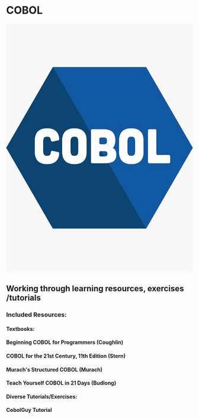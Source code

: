 # COBOL

![alt text](https://github.com/ssoehdata/COBOL/blob/main/cobol_logo.jpg) 

## Working through learning resources, exercises /tutorials

### Included Resources:

#### Textbooks: 
#### Beginning COBOL for Programmers (Coughlin)
#### COBOL for the 21st Century, 11th Edition (Stern)
#### Murach's Structured COBOL (Murach)
#### Teach Yourself COBOL in 21 Days (Budlong)

#### Diverse Tutorials/Exercises:
#### CobolGuy Tutorial
